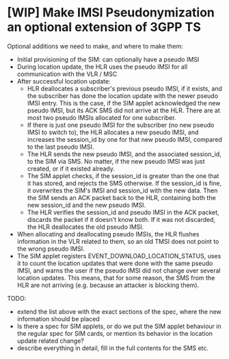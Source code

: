 # [WIP] Make IMSI Pseudonymization an optional extension of 3GPP TS

Optional additions we need to make, and where to make them:

* Initial provisioning of the SIM: can optionally have a pseudo IMSI
* During location update, the HLR uses the pseudo IMSI for all communication
  with the VLR / MSC
* After successful location update:
  * HLR deallocates a subscriber's previous pseudo IMSI, if it exists, and the
    subscriber has done the location update with the newer pseudo IMSI entry.
    This is the case, if the SIM applet acknowledged the new pseudo IMSI, but
    its ACK SMS did not arrive at the HLR. There are at most two pseudo IMSIs
    allocated for one subscriber.
  * If there is just one pseudo IMSI for the subscriber (no new pseudo IMSI to
    switch to), the HLR allocates a new pseudo IMSI, and increases the
    session_id by one for that new pseudo IMSI, compared to the last pseudo
    IMSI.
  * The HLR sends the new pseudo IMSI, and the associated session_id, to the
    SIM via SMS. No matter, if the new pseudo IMSI was just created, or if it
    existed already.
  * The SIM applet checks, if the session_id is greater than the one that it
    has stored, and rejects the SMS otherwise. If the session_id is fine, it
    overwrites the SIM's IMSI and session_id with the new data. Then the SIM
    sends an ACK packet back to the HLR, containing both the new session_id and
    the new pseudo IMSI.
  * The HLR verifies the session_id and pseudo IMSI in the ACK packet, discards
    the packet if it doesn't know both. If it was not discarded, the HLR
    deallocates the old pseudo IMSI.
* When allocating and deallocating pseudo IMSIs, the HLR flushes information in
  the VLR related to them, so an old TMSI does not point to the wrong pseudo
  IMSI.
* The SIM applet registers EVENT_DOWNLOAD_LOCATION_STATUS, uses it to count the
  location updates that were done with the same pseudo IMSI, and warns the user
  if the pseudo IMSI did not change over several location updates. This means,
  that for some reason, the SMS from the HLR are not arriving (e.g. because an
  attacker is blocking them).

TODO:
* extend the list above with the exact sections of the spec, where the new
  information should be placed
* Is there a spec for SIM applets, or do we put the SIM applet behaviour in the
  regular spec for SIM cards, or mention its behavior in the location update
  related change?
* describe everything in detail, fill in the full contents for the SMS etc.
